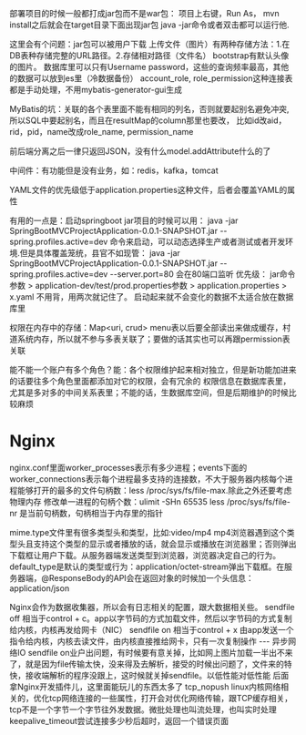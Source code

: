 部署项目的时候一般都打成jar包而不是war包：
项目上右键，Run As， mvn install之后就会在target目录下面出现jar包
java -jar命令或者双击都可以运行他.

这里会有个问题：jar包可以被用户下载
上传文件（图片）有两种存储方法：1.在DB表种存储完整的URL路径。2.存储相对路径（文件名）
bootstrap有默认头像的图片。
数据库里可以只有Username password，这些的查询频率最高，其他的数据可以放到es里（冷数据备份）
account_role, role_permission这种连接表都是手动处理，不用mybatis-generator-gui生成

MyBatis的坑：关联的各个表里面不能有相同的列名，否则就要起别名避免冲突, 所以SQL中要起别名，而且在resultMap的column那里也要改，
比如id改aid，rid，pid，name改成role_name, permission_name

前后端分离之后一律只返回JSON，没有什么model.addAttribute什么的了

中间件：有功能但是没有业务，如：redis，kafka，tomcat

YAML文件的优先级低于application.properties这种文件，后者会覆盖YAML的属性

有用的一点是：启动springboot jar项目的时候可以用：
java -jar SpringBootMVCProjectApplication-0.0.1-SNAPSHOT.jar --spring.profiles.active=dev
命令来启动，可以动态选择生产或者测试或者开发环境.但是具体覆盖笼统，县官不如现管：
java -jar SpringBootMVCProjectApplication-0.0.1-SNAPSHOT.jar --spring.profiles.active=dev --server.port=80
会在80端口监听
优先级： jar命令参数 > application-dev/test/prod.properties参数 > application.properties > x.yaml
不用背，用两次就记住了。
启动起来就不会变化的数据不太适合放在数据库里

权限在内存中的存储：Map<uri, crud>
menu表以后要全部读出来做成缓存，村道系统内存，所以就不参与多表关联了；要做的话其实也可以再跟permission表关联

能不能一个账户有多个角色？能：各个权限维护起来相对独立，但是新功能加进来的话要往多个角色里面都添加对它的权限，会有冗余的
权限信息在数据库表里，尤其是多对多的中间关系表里；不能的话，生数据库空间，但是后期维护的时候比较麻烦


# Nginx
nginx.conf里面worker_processes表示有多少进程；events下面的worker_connections表示每个进程最多支持的连接数，不大于服务器内核每个进程能够打开的最多的文件句柄数：less /proc/sys/fs/file-max.除此之外还要考虑物理内存
修改单一进程的句柄个数：ulimit -SHn 65535 
less /proc/sys/fs/file-nr 是当前句柄数，句柄相当于内存里的指针

mime.type文件里有很多类型头和类型，比如:video/mp4   mp4浏览器遇到这个类型头且支持这个类型的显示或者播放的话，就会显示或播放在浏览器里；否则弹出下载框让用户下载。从服务器端发送类型到浏览器，浏览器决定自己的行为。
default_type是默认的类型或行为：application/octet-stream弹出下载框。在服务器端，@ResponseBody的API会在返回对象的时候加一个头信息：application/json

Nginx会作为数据收集器，所以会有日志相关的配置，跟大数据相关些。
sendfile off 相当于control + c。app以字节码的方式加载文件，然后以字节码的方式复制给内核，内核再发给网卡（NIC）
sendfile on 相当于control + x  由app发送一个指令给内核，内核去读文件，由内核直接推给网卡，只有一次复制操作 --- 异步网络IO
sendfile on业户出问题，有时候要有意关掉，比如网上图片加载一半出不来了，就是因为file传输太快，没来得及去解析，接受的时候出问题了，文件来的特快，接收端解析的程序没跟上，这时候就关掉sendfile。以低性能对低性能
后面拿Nginx开发插件儿，这里面能玩儿的东西太多了
tcp_nopush linux内核网络相关的，优化tcp网络连接的一些属性，打开会对优化网络传输，跟TCP缓存相关，tcp不是一个字节一个字节往外发数据。微批处理也叫流处理，也叫实时处理
keepalive_timeout尝试连接多少秒后超时，返回一个错误页面
